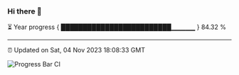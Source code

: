 ### Hi there 👋

⏳ Year progress { █████████████████████████▁▁▁▁▁ } 84.32 %

---

⏰ Updated on Sat, 04 Nov 2023 18:08:33 GMT

![Progress Bar CI](https://github.com/Shyam-Makwana/GitHub-Actions-Demo/workflows/Progress%20Bar%20CI/badge.svg)
